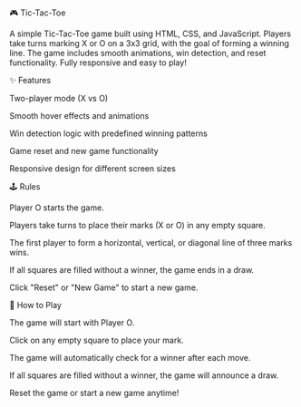 🎮 Tic-Tac-Toe


A simple Tic-Tac-Toe game built using HTML, CSS, and JavaScript. Players take turns marking X or O on a 3x3 grid, with the goal of forming a winning line. The game includes smooth animations, win detection, and reset functionality. Fully responsive and easy to play!

✨ Features


Two-player mode (X vs O)

Smooth hover effects and animations

Win detection logic with predefined winning patterns

Game reset and new game functionality

Responsive design for different screen sizes

🕹️ Rules


Player O starts the game.

Players take turns to place their marks (X or O) in any empty square.

The first player to form a horizontal, vertical, or diagonal line of three marks wins.

If all squares are filled without a winner, the game ends in a draw.

Click "Reset" or "New Game" to start a new game.

🚀 How to Play


The game will start with Player O.

Click on any empty square to place your mark.

The game will automatically check for a winner after each move.

If all squares are filled without a winner, the game will announce a draw.

Reset the game or start a new game anytime!



